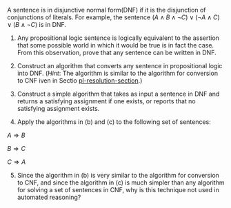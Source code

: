 

A sentence is in disjunctive normal form(DNF) if it is the disjunction of
conjunctions of literals. For example, the sentence
$(A \land B \land \lnot C) \lor (\lnot A \land C) \lor (B \land \lnot C)$
is in DNF.<br>

1.  Any propositional logic sentence is logically equivalent to the
    assertion that some possible world in which it would be true is in
    fact the case. From this observation, prove that any sentence can be
    written in DNF.<br>

2.  Construct an algorithm that converts any sentence in propositional
    logic into DNF. (*Hint*: The algorithm is similar to
    the algorithm for conversion to CNF iven in
    Sectio <a href="#">pl-resolution-section</a>.)<br>

3.  Construct a simple algorithm that takes as input a sentence in DNF
    and returns a satisfying assignment if one exists, or reports that
    no satisfying assignment exists.<br>

4.  Apply the algorithms in (b) and (c) to the following set of
    sentences:<br>

 $A {\Rightarrow} B$<bR>

 $B {\Rightarrow} C$<br>

 $C {\Rightarrow} A$<br>

5.  Since the algorithm in (b) is very similar to the algorithm for
    conversion to CNF, and since the algorithm in (c) is much simpler
    than any algorithm for solving a set of sentences in CNF, why is
    this technique not used in automated reasoning?
